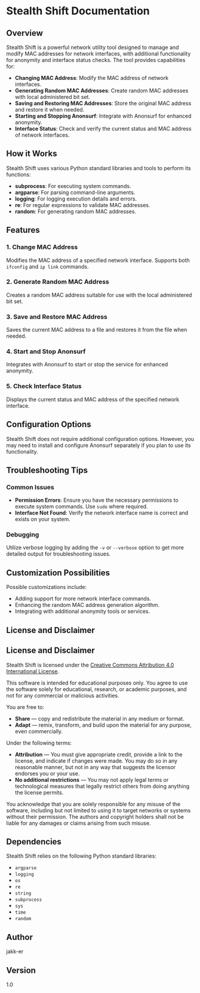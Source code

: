 # Stealth Shift Documentation

**Overview**
-----------
Stealth Shift is a powerful network utility tool designed to manage and modify MAC addresses for network interfaces, with additional functionality for anonymity and interface status checks. The tool provides capabilities for:

- **Changing MAC Address**: Modify the MAC address of network interfaces.
- **Generating Random MAC Addresses**: Create random MAC addresses with local administered bit set.
- **Saving and Restoring MAC Addresses**: Store the original MAC address and restore it when needed.
- **Starting and Stopping Anonsurf**: Integrate with Anonsurf for enhanced anonymity.
- **Interface Status**: Check and verify the current status and MAC address of network interfaces.

**How it Works**
---------------
Stealth Shift uses various Python standard libraries and tools to perform its functions:
- **subprocess**: For executing system commands.
- **argparse**: For parsing command-line arguments.
- **logging**: For logging execution details and errors.
- **re**: For regular expressions to validate MAC addresses.
- **random**: For generating random MAC addresses.

**Features**
-------------------

### 1. **Change MAC Address**
Modifies the MAC address of a specified network interface. Supports both `ifconfig` and `ip link` commands.

### 2. **Generate Random MAC Address**
Creates a random MAC address suitable for use with the local administered bit set.

### 3. **Save and Restore MAC Address**
Saves the current MAC address to a file and restores it from the file when needed.

### 4. **Start and Stop Anonsurf**
Integrates with Anonsurf to start or stop the service for enhanced anonymity.

### 5. **Check Interface Status**
Displays the current status and MAC address of the specified network interface.

**Configuration Options**
-------------------------
Stealth Shift does not require additional configuration options. However, you may need to install and configure Anonsurf separately if you plan to use its functionality.

**Troubleshooting Tips**
-------------------------
### **Common Issues**
* **Permission Errors**: Ensure you have the necessary permissions to execute system commands. Use `sudo` where required.
* **Interface Not Found**: Verify the network interface name is correct and exists on your system.

### **Debugging**
Utilize verbose logging by adding the `-v` or `--verbose` option to get more detailed output for troubleshooting issues.

**Customization Possibilities**
-----------------------------
Possible customizations include:
* Adding support for more network interface commands.
* Enhancing the random MAC address generation algorithm.
* Integrating with additional anonymity tools or services.

**License and Disclaimer**
-------------------------
## License and Disclaimer

Stealth Shift is licensed under the [Creative Commons Attribution 4.0 International License](https://creativecommons.org/licenses/by/4.0/legalcode).

This software is intended for educational purposes only. You agree to use the software solely for educational, research, or academic purposes, and not for any commercial or malicious activities.

You are free to:
- **Share** — copy and redistribute the material in any medium or format.
- **Adapt** — remix, transform, and build upon the material for any purpose, even commercially.

Under the following terms:
- **Attribution** — You must give appropriate credit, provide a link to the license, and indicate if changes were made. You may do so in any reasonable manner, but not in any way that suggests the licensor endorses you or your use.
- **No additional restrictions** — You may not apply legal terms or technological measures that legally restrict others from doing anything the license permits.

You acknowledge that you are solely responsible for any misuse of the software, including but not limited to using it to target networks or systems without their permission. The authors and copyright holders shall not be liable for any damages or claims arising from such misuse.

**Dependencies**
----------------
Stealth Shift relies on the following Python standard libraries:
- `argparse`
- `logging`
- `os`
- `re`
- `string`
- `subprocess`
- `sys`
- `time`
- `random`

**Author**
---------
jakk-er

**Version**
----------
1.0

